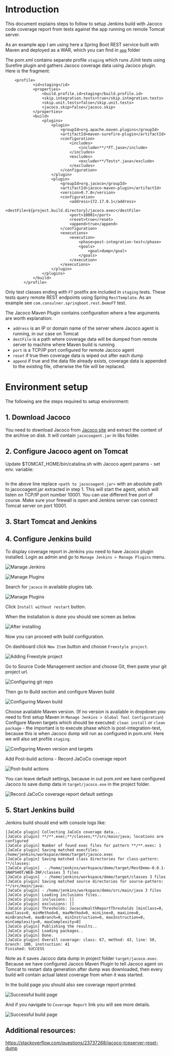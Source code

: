 # Introduction

This document explains steps to follow to setup Jenkins build with Jacoco code coverage report from tests against the app running on remote Tomcat server.

As an example app I am using here a Spring Boot REST service built with Maven and deployed as a WAR, which you can find in [`app`](app) folder

The pom.xml contains separate profile `staging` which runs JUnit tests using Surefire plugin and gathers Jacoco coverage data using Jacoco plugin.
Here is the fragment:

```
	<profile>
			<id>staging</id>
			<properties>
				<build.profile.id>staging</build.profile.id>
				<skip.integration.tests>true</skip.integration.tests>
				<skip.unit.tests>false</skip.unit.tests>
				<jacoco.skip>false</jacoco.skip>
			</properties>
			<build>
				<plugins>
					<plugin>
						<groupId>org.apache.maven.plugins</groupId>
						<artifactId>maven-surefire-plugin</artifactId>
						<configuration>
							<includes>
								<include>**/*FT.java</include>
							</includes>
							<excludes>
								<exclude>**/Tests*.java</exclude>
							</excludes>
						</configuration>
					</plugin>
					<plugin>
						<groupId>org.jacoco</groupId>
						<artifactId>jacoco-maven-plugin</artifactId>
						<version>0.7.8</version>
						<configuration>
							<address>172.17.0.1</address>
							<destFile>${project.build.directory}/jacoco.exec</destFile>
							<port>10001</port>
							<reset>true</reset>
							<append>true</append>
						</configuration>
						<executions>
							<execution>
								<phase>post-integration-test</phase>
								<goals>
									<goal>dump</goal>
								</goals>
							</execution>
						</executions>
					</plugin>
				</plugins>
			</build>
		</profile>
```

Only test classes ending with `FT` postfix are included in `staging` tests.
These tests query remote REST endpoints using Spring `RestTemplate`.
As an example see `com.consulner.springboot.rest.DemoFT` test.

The Jacoco Maven Plugin contains configuration where a few arguments are worth explanation:

- `address` is an IP or domain name of the server where Jacoco agent is running, in our case on Tomcat
- `destFile` is a path where coverage data will be dumped from remote server to machine where Maven build is running
- `port` is a TCP/IP port configured for remote Jacoco agent
- `reset` if true then coverage data is wiped out after each dump
- `append` if true and the data file already exists, coverage data is appended to the existing file, otherwise the file will be replaced.

# Environment setup

The following are the steps required to setup environment:

## 1. Download Jacoco

You need to download Jacoco from [Jacoco site](http://www.eclemma.org/jacoco/) and extract the content of the archive on disk.
It will contain `jacocoagent.jar` in libs folder. 

## 2. Configure Jacoco agent on Tomcat
Update $TOMCAT_HOME/bin/catalina.sh with Jacoco agent params - set env. variable:
```JAVA_OPTS="${JAVA_OPTS} -javaagent:<path to jacocoagent.jar>=output=tcpserver,address=*,port=10001"
```

In the above line replace `<path to jacocoagent.jar>` with an absolute path to jacocoagent.jar extracted in step 1.
This will start the agent, which will listen on TCP/IP port number 10001. You can use different free port of course.
Make sure your firewall is open and Jenkins server can connect Tomcat server on port 10001.

## 3. Start Tomcat and Jenkins

## 4. Configure Jenkins build

To display coverage report in Jenkins you need to have Jacoco plugin installed. Login as admin and go to `Manage Jenkins > Manage Plugins` menu.

![Manage Jenkins](/images/Selection_125.png)

![Manage Plugins](/images/Selection_127.png)

Search for `jacoco` in available plugins tab.


![Manage Plugins](/images/Selection_128.png)

Click `Install without restart` button.

When the installation is done you should see screen as below.


![After installing](/images/Selection_133.png)

Now you can proceed with build configuration.

On dashboard click `New Item` button and choose `Freestyle project`.


![Adding Freestyle project](/images/Selection_129.png)

Go to Source Code Management section and choose Git, then paste your git project url.


![Configuring git repo](/images/Selection_130.png)

Then go to Build section and configure Maven build

![Configuring Maven build](/images/Selection_131.png)

Choose available Maven version. (If no version is available in dropdown you need to first setup Maven in `Manage Jenkins > Global Tool Configuration`)
Configure Maven targets which should be executed: `clean install` or `clean package` - the important is to execute phase which is post-integration-test, because this is when Jacoco dump will run as configured in pom.xml.
Here we will also set profile `staging`.

![Configuring Maven version and targets](/images/Selection_132.png)

Add Post-build actions - Record JaCoCo coverage report 

![Post-build actions](/images/Selection_134.png)

You can leave default settings, because in out pom.xml we have configured Jacoco to save dump data in `target/jacoco.exe` in the project folder.

![Record JaCoCo coverage report default settings ](/images/Selection_135.png)



## 5. Start Jenkins build

Jenkins build should end with console logs like:

```
[JaCoCo plugin] Collecting JaCoCo coverage data...
[JaCoCo plugin] **/**.exec;**/classes;**/src/main/java; locations are configured
[JaCoCo plugin] Number of found exec files for pattern **/**.exec: 1
[JaCoCo plugin] Saving matched execfiles:  /home/jenkins/workspace/demo/target/jacoco.exec
[JaCoCo plugin] Saving matched class directories for class-pattern: **/classes: 
[JaCoCo plugin]  - /home/jenkins/workspace/demo/target/RestDemo-0.0.1-SNAPSHOT/WEB-INF/classes 3 files
[JaCoCo plugin]  - /home/jenkins/workspace/demo/target/classes 3 files
[JaCoCo plugin] Saving matched source directories for source-pattern: **/src/main/java: 
[JaCoCo plugin] - /home/jenkins/workspace/demo/src/main/java 3 files
[JaCoCo plugin] Loading inclusions files..
[JaCoCo plugin] inclusions: []
[JaCoCo plugin] exclusions: []
[JaCoCo plugin] Thresholds: JacocoHealthReportThresholds [minClass=0, maxClass=0, minMethod=0, maxMethod=0, minLine=0, maxLine=0, minBranch=0, maxBranch=0, minInstruction=0, maxInstruction=0, minComplexity=0, maxComplexity=0]
[JaCoCo plugin] Publishing the results..
[JaCoCo plugin] Loading packages..
[JaCoCo plugin] Done.
[JaCoCo plugin] Overall coverage: class: 67, method: 43, line: 50, branch: 100, instruction: 41
Finished: SUCCESS
```

Note as it saves Jacoco data dump in project folder `target/jacoco.exec`.
Because we have configured Jacoco Maven Plugin to tell Jacoco agent on Tomcat to restart data generation after dump was downloaded, then every build will contain actual latest coverage from when it was started.

In the build page you should also see coverage report printed.

![Successful build page](/images/Selection_136.png)

And if you navigate to `Coverage Report` link you will see more details.

![Successful build page](/images/Selection_137.png)

## Additional resources:
https://stackoverflow.com/questions/23737268/jacoco-tcpserver-reset-dump
